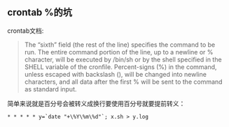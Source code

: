## crontab %的坑

crontab文档:

> The “sixth” field (the rest of the line) specifies the command to be run. The entire command portion of the line, up to a newline or % character, will be executed by /bin/sh or by the shell specified in the SHELL variable of the cronfile. Percent-signs (%) in the command, unless escaped with backslash (), will be changed into newline characters, and all data after the first % will be sent to the command as standard input.

简单来说就是百分号会被转义成换行要使用百分号就要提前转义：

```
* * * * * y=`date "+\%Y\%m\%d"`; x.sh > y.log
```